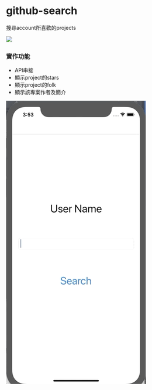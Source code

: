 # github-search
搜尋account所喜歡的projects

![](https://github.com/henryxlu/github-search/blob/master/S__10805253.jpg?raw=true)

### 實作功能
* API串接
* 顯示project的stars
* 顯示project的folk
* 顯示該專案作者及簡介

![](https://github.com/henryxlu/github-search/blob/master/github%20search.gif?raw=true)
